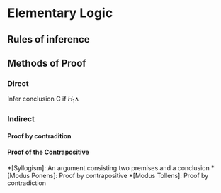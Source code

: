 # Elementary Logic

## Rules of inference

## Methods of Proof

### Direct

Infer conclusion C if $H_1\wedge$

### Indirect

#### Proof by contradition

#### Proof of the Contrapositive 

*[Syllogism]: An argument consisting two premises and a conclusion
*[Modus Ponens]: Proof by contrapositive
*[Modus Tollens]: Proof by contradiction
